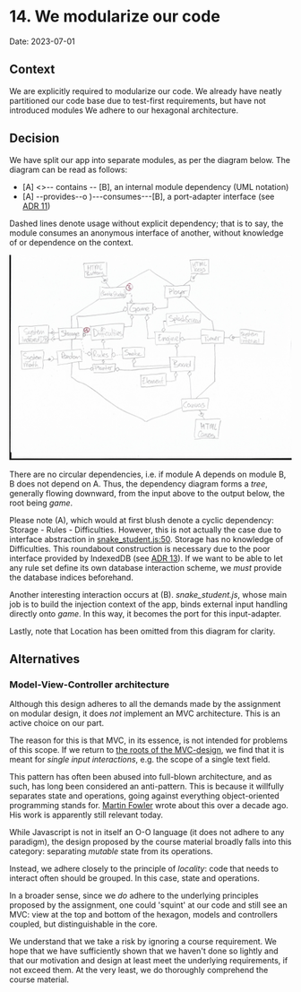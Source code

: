 # 14. We modularize our code

Date: 2023-07-01

## Context

We are explicitly required to modularize our code. We already have neatly partitioned our code base due to test-first requirements, but have not introduced modules We adhere to our hexagonal architecture. 

## Decision

We have split our app into separate modules, as per the diagram below. The diagram can be read as follows:

* [A] <>-- contains -- [B], an internal module dependency (UML notation)
* [A] --provides--o )---consumes---[B], a port-adapter interface (see [ADR 11](./0011-we-adhere-to-hexagonal-architecture.md))

Dashed lines denote usage without explicit dependency; that is to say, the module consumes an anonymous interface of another, without knowledge of or dependence on the context.

![modular design of the app](./modules.jpg)

There are no circular dependencies, i.e. if module A depends on module B, B does not depend on A. Thus, the dependency diagram forms a _tree_, generally flowing downward, from the input above to the output below, the root being _game_.

Please note (A), which would at first blush denote a cyclic dependency: Storage - Rules - Difficulties. However, this is not actually the case due to interface abstraction in [snake_student.js:50](../../web/snake_student.js). Storage has no knowledge of Difficulties. This roundabout construction is necessary due to the poor interface provided by IndexedDB (see [ADR 13](./0013-we-persist-using-an-indexed-database.md)). If we want to be able to let any rule set define its own database interaction scheme, we _must_ provide the database indices beforehand.

Another interesting interaction occurs at (B). _snake_student.js_, whose main job is to build the injection context of the app, binds external input handling directly onto _game_. In this way, it becomes the port for this input-adapter.

Lastly, note that Location has been omitted from this diagram for clarity.


## Alternatives

### Model-View-Controller architecture

Although this design adheres to all the demands made by the assignment on modular design, it does _not_ implement an MVC architecture. This is an active choice on our part.

The reason for this is that MVC, in its essence, is not intended for problems of this scope. If we return to [the roots of the MVC-design](https://en.wikipedia.org/wiki/Model%E2%80%93view%E2%80%93controller), we find that it is meant for _single input interactions_, e.g. the scope of a single text field.

This pattern has often been abused into full-blown architecture, and as such, has long been considered an anti-pattern. This is because it willfully separates state and operations, going against everything object-oriented programming stands for. [Martin Fowler](https://www.martinfowler.com/bliki/AnemicDomainModel.html) wrote about this over a decade ago. His work is apparently still relevant today.

While Javascript is not in itself an O-O language (it does not adhere to any paradigm), the design proposed by the course material broadly falls into this category: separating _mutable_ state from its operations.

Instead, we adhere closely to the principle of _locality_: code that needs to interact often should be grouped. In this case, state and operations.

In a broader sense, since we _do_ adhere to the underlying principles proposed by the assignment, one could 'squint' at our code and still see an MVC: view at the top and bottom of the hexagon, models and controllers coupled, but distinguishable in the core.  

We understand that we take a risk by ignoring a course requirement. We hope that we have sufficiently shown that we haven't done so lightly and that our motivation and design at least meet the underlying requirements, if not exceed them. At the very least, we do thoroughly comprehend the course material.
